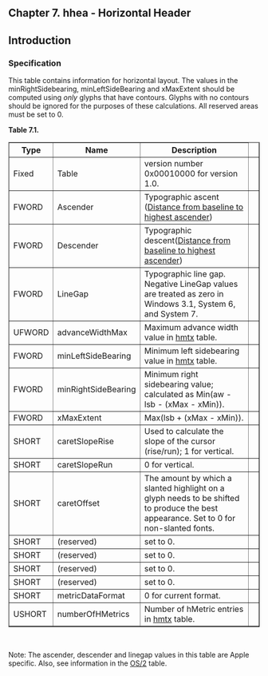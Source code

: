 <div xmlns="http://www.w3.org/1999/xhtml" role="" class="chapter"><div class="titlepage"><div><div><h2 class="title"><a name="chapter.hhea"></a>Chapter 7. hhea - Horizontal Header</h2></div></div></div><div role="fragment" class="section"><div class="titlepage"><div><div><h2 class="title" style="clear: both"><a name="idm114629886960"></a>Introduction</h2></div></div></div><div role="specification" class="section"><div class="titlepage"><div><div><h3 class="title"><a name="section.7.1.1"></a>Specification</h3></div></div></div><p role="">This table contains information for horizontal layout.
          The values in the minRightSidebearing, minLeftSideBearing
          and xMaxExtent should be computed using
          <span role="" class="emphasis"><em>only</em></span> glyphs that have contours. Glyphs
          with no contours should be ignored for the purposes of these
          calculations. All reserved areas must be set to 0.</p><div class="table"><a name="idm114629884016"></a><p class="title"><strong>Table 7.1. </strong></p><div class="table-contents"><table role="" class="table" border="1"><colgroup><col/><col/><col/><col/></colgroup><thead><tr><th role="">Type</th><th role="">Name</th><th role="">Description</th><td class="auto-generated"> </td></tr></thead><tbody><tr><td role="">Fixed</td><td role="">Table</td><td role="">version number 0x00010000 for version
              1.0.</td><td class="auto-generated"> </td></tr><tr><td role="">FWORD</td><td role="">Ascender</td><td role="">Typographic ascent (<a role="" class="ulink" href="http://developer.apple.com/fonts/TTRefMan/RM06/Chap6hhea.html" target="_top">Distance
            from baseline to highest ascender</a>)</td><td class="auto-generated"> </td></tr><tr><td role="">FWORD</td><td role="">Descender</td><td role="">Typographic descent(<a role="" class="ulink" href="http://developer.apple.com/fonts/TTRefMan/RM06/Chap6hhea.html" target="_top">Distance
            from baseline to highest ascender</a>)</td><td class="auto-generated"> </td></tr><tr><td role="">FWORD</td><td role="">LineGap</td><td role="">Typographic line gap. Negative LineGap values are
              treated as zero in Windows 3.1, System 6, and System
              7.</td><td class="auto-generated"> </td></tr><tr><td role="">UFWORD</td><td role="">advanceWidthMax</td><td role="">Maximum advance width value in
              <a role="" class="link" href="chapter.hmtx.md" title="Chapter 8. hmtx - Horizontal Metrics">hmtx</a> table.</td><td class="auto-generated"> </td></tr><tr><td role="">FWORD</td><td role="">minLeftSideBearing</td><td role="">Minimum left sidebearing value in
              <a role="" class="link" href="chapter.hmtx.md" title="Chapter 8. hmtx - Horizontal Metrics">hmtx</a> table.</td><td class="auto-generated"> </td></tr><tr><td role="">FWORD</td><td role="">minRightSideBearing</td><td role="">Minimum right sidebearing value; calculated
              as Min(aw - lsb - (xMax - xMin)).</td><td class="auto-generated"> </td></tr><tr><td role="">FWORD</td><td role="">xMaxExtent</td><td role="">Max(lsb + (xMax - xMin)).</td><td class="auto-generated"> </td></tr><tr><td role="">SHORT</td><td role="">caretSlopeRise</td><td role="">Used to calculate the slope of the cursor
              (rise/run); 1 for vertical.</td><td class="auto-generated"> </td></tr><tr><td role="">SHORT</td><td role="">caretSlopeRun</td><td role="">0 for vertical.</td><td class="auto-generated"> </td></tr><tr><td role="">SHORT</td><td role="">caretOffset</td><td role="">The amount by which a slanted highlight on a
              glyph needs to be shifted to produce the best
              appearance. Set to 0 for non-slanted
              fonts.</td><td class="auto-generated"> </td></tr><tr><td role="">SHORT</td><td role="">(reserved)</td><td role="">set to 0.</td><td class="auto-generated"> </td></tr><tr><td role="">SHORT</td><td role="">(reserved)</td><td role="">set to 0.</td><td class="auto-generated"> </td></tr><tr><td role="">SHORT</td><td role="">(reserved)</td><td role="">set to 0.</td><td class="auto-generated"> </td></tr><tr><td role="">SHORT</td><td role="">(reserved)</td><td role="">set to 0.</td><td class="auto-generated"> </td></tr><tr><td role="">SHORT</td><td role="">metricDataFormat</td><td role="">0 for current format.</td><td class="auto-generated"> </td></tr><tr><td role="">USHORT</td><td role="">numberOfHMetrics</td><td role="">Number of hMetric entries in
              <a role="" class="link" href="chapter.hmtx.md" title="Chapter 8. hmtx - Horizontal Metrics">hmtx</a> table.</td><td class="auto-generated"> </td></tr></tbody></table></div></div><br class="table-break"/><p role="">Note: The ascender, descender and linegap values in this
	  table are Apple specific. Also, see information in the
	  <a role="" class="link" href="chapter.OS2.md" title="Chapter 11. OS/2 - OS/2 and Windows Metrics">OS/2</a> table.</p></div></div></div>